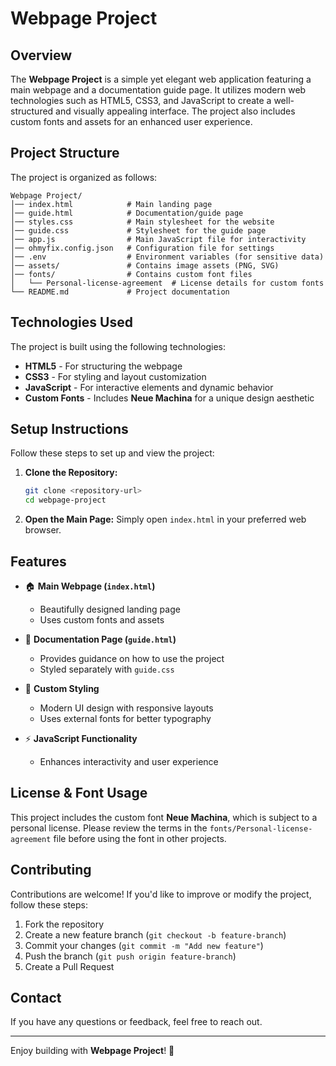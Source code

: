 # Webpage Project

## Overview

The **Webpage Project** is a simple yet elegant web application featuring a main webpage and a documentation guide page. It utilizes modern web technologies such as HTML5, CSS3, and JavaScript to create a well-structured and visually appealing interface. The project also includes custom fonts and assets for an enhanced user experience.

## Project Structure

The project is organized as follows:

```
Webpage Project/
│── index.html            # Main landing page
│── guide.html            # Documentation/guide page
│── styles.css            # Main stylesheet for the website
│── guide.css             # Stylesheet for the guide page
│── app.js                # Main JavaScript file for interactivity
│── ohmyfix.config.json   # Configuration file for settings
│── .env                  # Environment variables (for sensitive data)
│── assets/               # Contains image assets (PNG, SVG)
│── fonts/                # Contains custom font files
│   └── Personal-license-agreement  # License details for custom fonts
└── README.md             # Project documentation
```

## Technologies Used

The project is built using the following technologies:

- **HTML5** - For structuring the webpage
- **CSS3** - For styling and layout customization
- **JavaScript** - For interactive elements and dynamic behavior
- **Custom Fonts** - Includes **Neue Machina** for a unique design aesthetic

## Setup Instructions

Follow these steps to set up and view the project:

1. **Clone the Repository:**
   ```sh
   git clone <repository-url>
   cd webpage-project
   ```

2. **Open the Main Page:**
   Simply open `index.html` in your preferred web browser.

## Features

- 🏠 **Main Webpage (`index.html`)**
  - Beautifully designed landing page
  - Uses custom fonts and assets

- 📖 **Documentation Page (`guide.html`)**
  - Provides guidance on how to use the project
  - Styled separately with `guide.css`

- 🎨 **Custom Styling**
  - Modern UI design with responsive layouts
  - Uses external fonts for better typography

- ⚡ **JavaScript Functionality**
  - Enhances interactivity and user experience

## License & Font Usage

This project includes the custom font **Neue Machina**, which is subject to a personal license. Please review the terms in the `fonts/Personal-license-agreement` file before using the font in other projects.

## Contributing

Contributions are welcome! If you'd like to improve or modify the project, follow these steps:

1. Fork the repository
2. Create a new feature branch (`git checkout -b feature-branch`)
3. Commit your changes (`git commit -m "Add new feature"`)
4. Push the branch (`git push origin feature-branch`)
5. Create a Pull Request

## Contact

If you have any questions or feedback, feel free to reach out.

---

Enjoy building with **Webpage Project**! 🚀